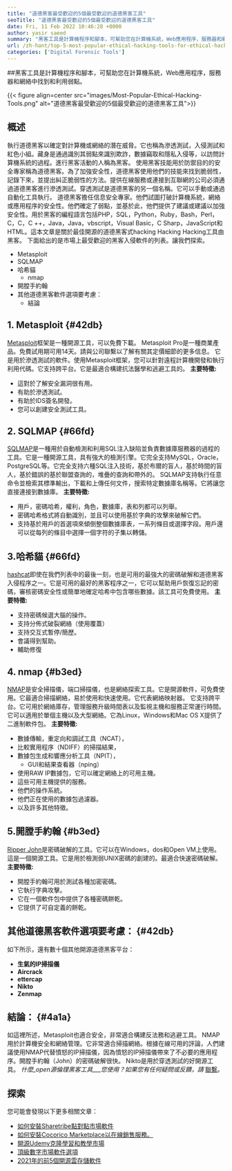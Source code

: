 ```yaml
---
title: "道德黑客最受歡迎的5個最受歡迎的道德黑客工具" 
seoTitle: "道德黑客最受歡迎的5個最受歡迎的道德黑客工具" 
date: Fri, 11 Feb 2022 10:46:28 +0000
author: yasir saeed
summary: "黑客工具是計算機程序和腳本，可幫助您在計算機系統，Web應用程序，服務器和網絡中找到和利用弱點。" 
url: /zh-hant/top-5-most-popular-ethical-hacking-tools-for-ethical-hackers/
categories: ['Digital Forensic Tools']
---
```


##黑客工具是計算機程序和腳本，可幫助您在計算機系統，Web應用程序，服務器和網絡中找到和利用弱點。

{{< figure align=center src="images/Most-Popular-Ethical-Hacking-Tools.png" alt="道德黑客最受歡迎的5個最受歡迎的道德黑客工具">}}


## 概述
執行道德黑客以確定對計算機或網絡的潛在威脅。它也稱為滲透測試，入侵測試和紅色小組。藏身是通過識別其弱點來識別欺詐，數據竊取和隱私入侵等，以訪問計算機系統的過程。進行黑客活動的人稱為黑客。
使用黑客技能用於防禦目的的安全專家稱為道德黑客。為了加強安全性，道德黑客使用他們的技能來找到脆弱性，記錄下來，並提出糾正脆弱性的方法。提供在線服務或連接到互聯網的公司必須通過道德黑客進行滲透測試。穿透測試是道德黑客的另一個名稱。它可以手動或通過自動化工具執行。
道德黑客擔任信息安全專家。他們試圖打破計算機系統，網絡或應用程序的安全性。他們確定了弱點，並基於此，他們提供了建議或建議以加強安全性。用於黑客的編程語言包括PHP，SQL，Python，Ruby，Bash，Perl，C，C，C ++，Java，Java，vbscript，Visual Basic，C Sharp，JavaScript和HTML。這本文章是關於最佳開源的道德黑客式hacking Hacking Hacking工具由黑客。
下面給出的是市場上最受歡迎的黑客入侵軟件的列表。讓我們探索。
  * Metasploit
  * SQLMAP
* 哈希貓
  * nmap
* 開膛手約翰
* 其他道德黑客軟件選項要考慮：
  * 結論

## 1. Metasploit {#42db}

[Metasploit][1]框架是一種開源工具，可以免費下載。 Metasploit Pro是一種商業產品。免費試用期可用14天。請與公司聯繫以了解有關其定價細節的更多信息。
它是用於滲透測試的軟件。使用Metasploit框架，您可以針對遠程計算機開發和執行利用代碼。它支持跨平台。它是最適合構建抗法醫學和逃避工具的。
**主要特徵:** 
* 這對於了解安全漏洞很有用。
* 有助於滲透測試。
* 有助於IDS簽名開發。
* 您可以創建安全測試工具。

## 2. SQLMAP {#66fd}

[SQLMAP][2]是一種用於自動檢測和利用SQL注入缺陷並負責數據庫服務器的過程的工具。它是一種開源工具，具有強大的檢測引擎。它完全支持MySQL，Oracle，PostgreSQL等。它完全支持六種SQL注入技術，基於布爾的盲人，基於時間的盲人，基於錯誤的基於聯盟查詢的，堆疊的查詢和帶外的。
SQLMAP支持執行任意命令並檢索其標準輸出，下載和上傳任何文件，搜索特定數據庫名稱等。它將讓您直接連接到數據庫。
**主要特徵:** 
* 用戶，密碼哈希，權利，角色，數據庫，表和列都可以列舉。
* 密碼哈希格式將自動識別，並且可以使用基於字典的攻擊來破解它們。
* 支持基於用戶的首選項來傾倒整個數據庫表，一系列條目或選擇字段。用戶還可以從每列的條目中選擇一個字符的子集以轉儲。

## 3.哈希貓 {#66fd}

[hashcat][3]即使在我們列表中的最後一刻，也是可用的最強大的密碼破解和道德黑客入侵程序之一。它是可用的最好的黑客程序之一，它可以幫助用戶恢復忘記的密碼，審核密碼安全性或簡單地確定哈希中包含哪些數據。該工具可免費使用。
**主要特徵:** 
* 支持密碼候選大腦的操作。
* 支持分佈式破裂網絡（使用覆蓋）
* 支持交互式暫停/簡歷。
* 會議得到幫助。
* 輔助修復

## 4. nmap {#b3ed}

[NMAP][4]是安全掃描儀，端口掃描儀，也是網絡探索工具。它是開源軟件，可免費使用。它最適合掃描網絡，易於使用和快速使用。它代表網絡映射器。
它支持跨平台。它可用於網絡庫存，管理服務升級時間表以及監視主機和服務正常運行時間。它可以適用於單個主機以及大型網絡。它為Linux，Windows和Mac OS X提供了二進制軟件包。
**主要特徵:** 
* 數據傳輸，重定向和調試工具（NCAT），
* 比較實用程序（NDIFF）的掃描結果，
* 數據包生成和響應分析工具（NPIT），
  * GUI和結果查看器（nping）
* 使用RAW IP數據包，它可以確定網絡上的可用主機。
* 這些可用主機提供的服務。
* 他們的操作系統。
* 他們正在使用的數據包過濾器。
* 以及許多其他特徵。

## 5.開膛手約翰 {#b3ed}

[Ripper John][5]是密碼破解的工具。它可以在Windows，dos和Open VM上使用。這是一個開源工具。它是用於檢測弱UNIX密碼的創建的。最適合快速密碼破解。
**主要特徵:** 
* 開膛手約翰可用於測試各種加密密碼。
* 它執行字典攻擊。
* 它在一個軟件包中提供了各種密碼餅乾。
* 它提供了可自定義的餅乾。

## 其他道德黑客軟件選項要考慮： {#42db}

如下所示，還有數十個其他開源道德黑客平台：
* **生氣的IP掃描儀** 
* **Aircrack** 
* **ettercap** 
* **Nikto** 
* **Zenmap** 

## 結論： {#4a1a}

如這裡所述，Metasploit也適合安全，非常適合構建反法務和逃避工具。 NMAP用於計算機安全和網絡管理。它非常適合掃描網絡。根據在線可用的評論，人們建議使用NMAP代替憤怒的IP掃描儀，因為憤怒的IP掃描儀帶來了不必要的應用程序。開膛手約翰（John）的密碼破解很快。 Nikto是用於穿透測試的好開源工具。
_什麼_open源倫理黑客工具___您使用？如果您有任何疑問或反饋，請_ [聯繫][6]。

## 探索
您可能會發現以下更多相關文章：
  * [如何安裝Sharetribe點對點市場軟件][7]
  * [如何安裝Cocorico Marketplace以在線銷售服務。][8]
  * [開源Udemy克隆學習和教學市場][9]
  * [頂級數字市場軟件選項][10]
  * [2021年的前5個開源雲存儲軟件][11]



[1]: https://www.metasploit.com/
[2]: https://sqlmap.org/
[3]: https://hashcat.net/hashcat/
[4]: https://nmap.org/
[5]: https://www.openwall.com/john/
[6]: mailto:yasir.saeed@aspose.com
[7]: https://products.containerize.com/marketplace/sharetribe/
[8]: https://products.containerize.com/marketplace/cocorico/
[9]: https://products.containerize.com/marketplace/edurge/
[10]: https://products.containerize.com/marketplace/
[11]: https://blog.containerize.com/backup-and-sync-software/top-5-open-source-cloud-storage-software-in-2021/
